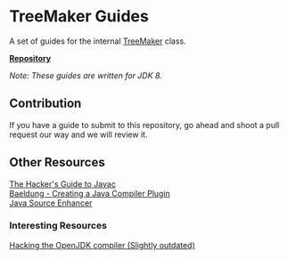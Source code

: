 # TreeMaker Guides

A set of guides for the internal [TreeMaker](https://www.javadoc.io/doc/org.kohsuke.sorcerer/sorcerer-javac/latest/com/sun/tools/javac/tree/TreeMaker.html) class.

**[Repository](https://github.com/project-transparent/treemaker-guides)**

*Note: These guides are written for JDK 8.*

## Contribution

If you have a guide to submit to this repository, go ahead and shoot a pull request our way and we will review it.

## Other Resources

[The Hacker's Guide to Javac](http://scg.unibe.ch/archive/projects/Erni08b.pdf)<br>
[Baeldung - Creating a Java Compiler Plugin](https://www.baeldung.com/java-build-compiler-plugin)<br>
[Java Source Enhancer](https://gist.github.com/pfmiles/8091425)<br>

### Interesting Resources

[Hacking the OpenJDK compiler (Slightly outdated)](https://web.archive.org/web/20160313201619/http://www.ahristov.com/tutorial/java-compiler/duplicating-lexer.html)
